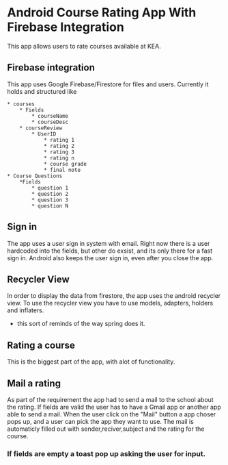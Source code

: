 # Android Course Rating App With Firebase Integration
This app allows users to rate courses available at KEA.


## Firebase integration
This app uses Google Firebase/Firestore for files and users.
Currently it holds and structured like

	* courses
		* Fields
			* courseName
			* courseDesc
		* courseReview
			* UserID
				* rating 1
				* rating 2
				* rating 3
				* rating n
				* course grade
				* final note
	* Course Questions
		*Fields
			* question 1
			* question 2
			* question 3
			* question N

## Sign in
The app uses a user sign in system with email. Right now there is a user hardcoded into the fields, but other do exsist, and its only there for a fast sign in. Android also keeps the user sign in, even after you close the app.

## Recycler View
In order to display the data from firestore, the app uses the android recycler view.
To use the recycler view you have to use models, adapters, holders and inflaters.
 - this sort of reminds of the way spring does it.

## Rating a course
This is the biggest part of the app, with alot of functionality.

## Mail a rating
As part of the requirement the app had to send a mail to the school about the rating. If fields are valid the user has to have a Gmail app or another app able to send a mail. When the user click on the "Mail" button a app choser pops up, and a user can pick the app they want to use. The mail is automaticly filled out with sender,reciver,subject and the rating for the course.
### If fields are empty a toast pop up asking the user for input.



